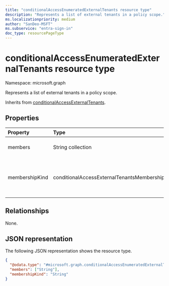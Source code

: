 ```yaml
---
title: "conditionalAccessEnumeratedExternalTenants resource type"
description: "Represents a list of external tenants in a policy scope."
ms.localizationpriority: medium
author: "SanDeo-MSFT"
ms.subservice: "entra-sign-in"
doc_type: resourcePageType
---
```


# conditionalAccessEnumeratedExternalTenants resource type

Namespace: microsoft.graph

Represents a list of external tenants in a policy scope.

Inherits from [conditionalAccessExternalTenants](conditionalaccessexternaltenants.md).

## Properties

| Property     | Type        | Description |
|:-------------|:------------|:------------|
| members | String collection | A collection of tenant IDs that define the scope of a policy targeting conditional access for guests and external users. |
| membershipKind |conditionalAccessExternalTenantsMembershipKind | The membership kind. Possible values are: `all`, `enumerated`, `unknownFutureValue`. The `enumerated` member references an [conditionalAccessEnumeratedExternalTenants](conditionalaccessenumeratedexternaltenants.md) object. Inherited from [conditionalAccessExternalTenants](conditionalaccessexternaltenants.md). |

## Relationships

None.

## JSON representation

The following JSON representation shows the resource type.

<!-- {
  "blockType": "resource",
  "optionalProperties": [
    "members"
  ],
  "@odata.type": "microsoft.graph.conditionalAccessEnumeratedExternalTenants",
  "baseType": "microsoft.graph.conditionalAccessExternalTenants"
}-->

```json
{
  "@odata.type": "#microsoft.graph.conditionalAccessEnumeratedExternalTenants",
  "members": ["String"],
  "membershipKind": "String"
}
```
